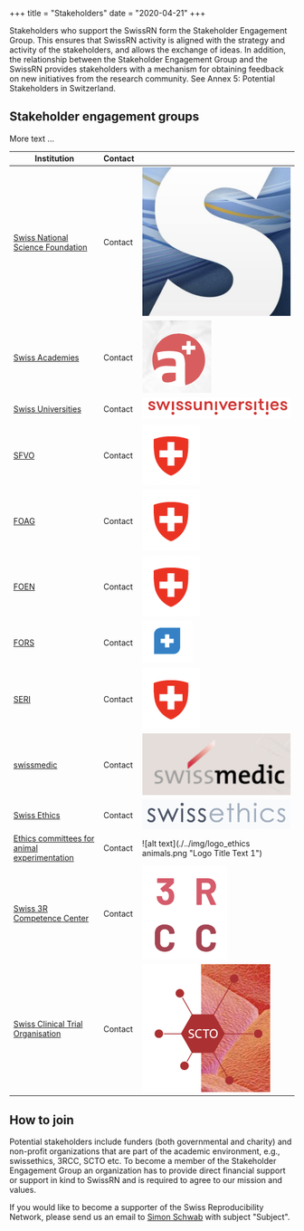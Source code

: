 +++
title = "Stakeholders"
date = "2020-04-21"
+++

Stakeholders who support the SwissRN form the Stakeholder Engagement Group. This ensures that SwissRN activity is aligned with the strategy and activity of the stakeholders, and allows the exchange of ideas. In addition, the relationship between the Stakeholder Engagement Group and the SwissRN provides stakeholders with a mechanism for obtaining feedback on new initiatives from the research community. See Annex 5: Potential Stakeholders in Switzerland.


## Stakeholder engagement groups
More text ...

Institution|   Contact   |  |
--------------|-------------|---|
[Swiss National Science Foundation](http://www.snf.ch/en/Pages/default.aspx/)| Contact | ![alt text](./../img/stakeholder_snf.png "Logo Title Text 1")  |
[Swiss Academies](http://www.swiss-academies.ch/en/index/Aktuell/News.html)| Contact | ![alt text](./../img/stakeholder_swissacademies.png "Logo Title Text 1")  |
[Swiss Universities](https://www.swissuniversities.ch/en/)| Contact | ![alt text](./../img/stakeholder_swissunis.png "Logo Title Text 1")  |
[SFVO](https://www.blv.admin.ch/blv/en/home.html/)| Contact | ![alt text](./../img/logo_fsvo.png "Logo Title Text 1")  |
[FOAG](https://www.blw.admin.ch/blw/en/home.html)| Contact | ![alt text](./../img/logo_fsvo.png "Logo Title Text 1")  |
[FOEN](https://www.bafu.admin.ch/bafu/en/home.html)| Contact | ![alt text](./../img/logo_fsvo.png "Logo Title Text 1")  |
[FORS](https://forscenter.ch)| Contact | ![alt text](./../img/logo_fors.png "Logo Title Text 1")  |
[SERI](https://www.sbfi.admin.ch/sbfi/en/home.html)| Contact | ![alt text](./../img/logo_fsvo.png "Logo Title Text 1")  |
[swissmedic](https://www.swissmedic.ch/swissmedic/de/home.html)| Contact | ![alt text](./../img/logo_swissmedic.png "Logo Title Text 1")  |
[Swiss Ethics](https://swissethics.ch)| Contact | ![alt text](./../img/stakeholder_swissethics.png "Logo Title Text 1")  |
[Ethics committees for animal experimentation](http://www.akademien-schweiz.ch/en/index/Portrait/Kommissionen-AG/Kommission-fuer-Tierversuchsethik.html)| Contact | ![alt text](./../img/logo_ethics animals.png "Logo Title Text 1")  |
[Swiss 3R Competence Center](hhttps://www.swiss3rcc.org/en/)| Contact | ![alt text](./../img/stakeholder_3rcc.png "Logo Title Text 1")  |
[Swiss Clinical Trial Organisation](https://www.scto.ch/de/news.html)| Contact | ![alt text](./../img/stakeholder_scto.png "Logo Title Text 1")  |

## How to join
Potential stakeholders include funders (both governmental and charity) and non-profit organizations that are part of the academic environment, e.g., swissethics, 3RCC, SCTO etc. To become a member of the Stakeholder Engagement Group an organization has to provide direct financial support or support in kind to SwissRN and is required to agree to our mission and values.

If you would like to become a supporter of the Swiss Reproducibility Network, please send us an email to [Simon Schwab](mailto:simon.schwab@uzh.ch) with subject "Subject".
